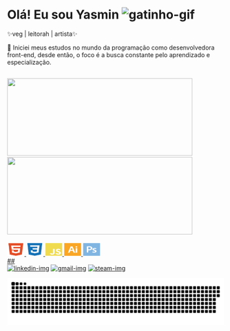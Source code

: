 # Olá! Eu sou Yasmin <img alt="gatinho-gif" width="40" height="40" src="https://media.giphy.com/media/yoJC2GnSClbPOkV0eA/giphy.gif"> 
 
✨veg | leitorah | artista✨

📌 Iniciei meus estudos no mundo da programação como desenvolvedora front-end, desde então, o foco é a busca constante pelo aprendizado e especialização.
##

<div>
  <a href="https://github.com/bbeatriz-novais">
  <img height="180em" width="430em" src="https://github-readme-stats.vercel.app/api?username=bbeatriz-novais&show_icons=true&theme=gotham&include_all_commits=true&count_private=true"/>
  <img height="180em" width="430em" src="https://github-readme-stats.vercel.app/api/top-langs/?username=bbeatriz-novais&layout=compact&langs_count=7&theme=gotham"/>
</div>
 
<div style="display: inline_block"><br>
  <img alt="html5-icon" height="30" width="40" src="https://github.com/devicons/devicon/blob/master/icons/html5/html5-plain.svg">
  <img alt="css3-icon" height="30" width="40" src="https://github.com/devicons/devicon/blob/master/icons/css3/css3-plain.svg">
  <img alt="javascript-icon" height="30" width="40" src="https://github.com/devicons/devicon/blob/master/icons/javascript/javascript-plain.svg">
  <img alt="illustrator-icon" height="30" width="40" src="https://github.com/devicons/devicon/blob/master/icons/illustrator/illustrator-plain.svg">
  <img alt="photoshop-icon" height="30" width="40" src="https://github.com/devicons/devicon/blob/master/icons/photoshop/photoshop-plain.svg">
</div> 
 ##
 
<div>
  <a href="https://www.linkedin.com/in/bbeatriz-novais/" target="_blank"><img alt="linkedin-img" target="_blank" src="https://img.shields.io/badge/LinkedIn-0077B5?style=for-the-badge&logo=linkedin&logoColor=white"></a>
  <a href="#" target="_blank"><img alt="gmail-img" target="_blank" src="https://img.shields.io/badge/Gmail-D14836?style=for-the-badge&logo=gmail&logoColor=white"></a>
  <a href="https://steamcommunity.com/profiles/76561198981914569/" target="_blank"><img alt="steam-img" target="_blank" src="https://img.shields.io/badge/Steam-000000?style=for-the-badge&logo=steam&logoColor=white"></a>
</div>
 
 ![Snake animation](https://github.com/bbeatriz-novais/bbeatriz-novais/blob/output/github-contribution-grid-snake.svg)
